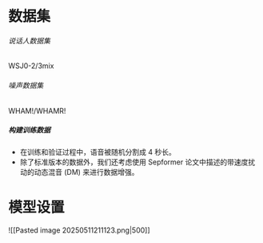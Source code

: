 # 数据集
###### 说话人数据集
WSJ0-2/3mix
###### 噪声数据集
WHAM!/WHAMR!
##### 构建训练数据
- 在训练和验证过程中，语音被随机分割成 4 秒长。
- 除了标准版本的数据外，我们还考虑使用 Sepformer 论文中描述的带速度扰动的动态混音 (DM) 来进行数据增强。

# 模型设置
![[Pasted image 20250511211123.png|500]]
